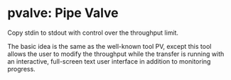 # pvalve: Pipe Valve

Copy stdin to stdout with control over the throughput limit.

The basic idea is the same as the well-known tool PV, except this tool allows
the user to modify the throughput while the transfer is running with an
interactive, full-screen text user interface in addition to monitoring progress.
